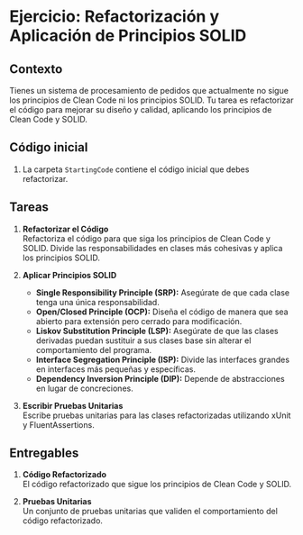# Ejercicio: Refactorización y Aplicación de Principios SOLID

## Contexto

Tienes un sistema de procesamiento de pedidos que actualmente no sigue los principios de Clean Code ni los principios SOLID. Tu tarea es refactorizar el código para mejorar su diseño y calidad, aplicando los principios de Clean Code y SOLID.

## Código inicial
1. La carpeta `StartingCode` contiene el código inicial que debes refactorizar.

## Tareas

1. **Refactorizar el Código**  
   Refactoriza el código para que siga los principios de Clean Code y SOLID. Divide las responsabilidades en clases más cohesivas y aplica los principios SOLID.

2. **Aplicar Principios SOLID**  
   - **Single Responsibility Principle (SRP):** Asegúrate de que cada clase tenga una única responsabilidad.  
   - **Open/Closed Principle (OCP):** Diseña el código de manera que sea abierto para extensión pero cerrado para modificación.  
   - **Liskov Substitution Principle (LSP):** Asegúrate de que las clases derivadas puedan sustituir a sus clases base sin alterar el comportamiento del programa.  
   - **Interface Segregation Principle (ISP):** Divide las interfaces grandes en interfaces más pequeñas y específicas.  
   - **Dependency Inversion Principle (DIP):** Depende de abstracciones en lugar de concreciones.

3. **Escribir Pruebas Unitarias**  
   Escribe pruebas unitarias para las clases refactorizadas utilizando xUnit y FluentAssertions.

## Entregables

1. **Código Refactorizado**  
   El código refactorizado que sigue los principios de Clean Code y SOLID.

2. **Pruebas Unitarias**  
   Un conjunto de pruebas unitarias que validen el comportamiento del código refactorizado.